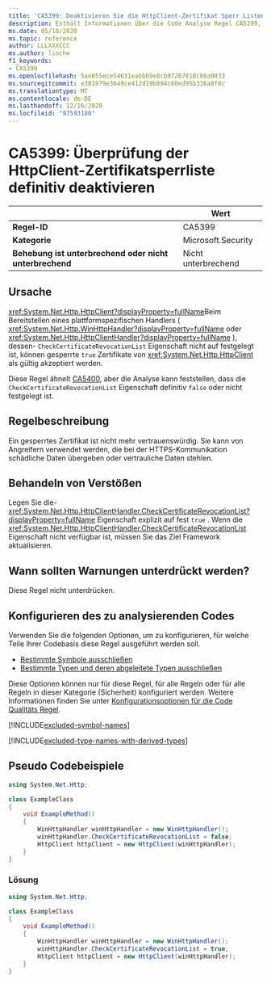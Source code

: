 ```yaml
---
title: 'CA5399: Deaktivieren Sie die HttpClient-Zertifikat Sperr Listen-Überprüfung (Code Analyse) definitiv.'
description: Enthält Informationen über die Code Analyse Regel CA5399, einschließlich der Gründe, der Behebung von Verstößen und der Zeit, zu der Sie unterdrückt werden soll.
ms.date: 05/18/2020
ms.topic: reference
author: LLLXXXCCC
ms.author: linche
f1_keywords:
- CA5399
ms.openlocfilehash: 5ae855ece54631eabbb9e8cb97207818c88a9833
ms.sourcegitcommit: e301979e3049ce412d19b094c60ed95b316a8f8c
ms.translationtype: MT
ms.contentlocale: de-DE
ms.lasthandoff: 12/16/2020
ms.locfileid: "97593180"
---
```

# <a name="ca5399-definitely-disable-httpclient-certificate-revocation-list-check"></a>CA5399: Überprüfung der HttpClient-Zertifikatsperrliste definitiv deaktivieren

| | Wert |
|-|-|
| **Regel-ID** |CA5399|
| **Kategorie** |Microsoft.Security|
| **Behebung ist unterbrechend oder nicht unterbrechend** |Nicht unterbrechend|

## <a name="cause"></a>Ursache

<xref:System.Net.Http.HttpClient?displayProperty=fullName>Beim Bereitstellen eines plattformspezifischen Handlers ( <xref:System.Net.Http.WinHttpHandler?displayProperty=fullName> oder <xref:System.Net.Http.HttpClientHandler?displayProperty=fullName> ), dessen- `CheckCertificateRevocationList` Eigenschaft nicht auf festgelegt ist, können gesperrte `true` Zertifikate von <xref:System.Net.Http.HttpClient> als gültig akzeptiert werden.

Diese Regel ähnelt [CA5400](ca5400.md), aber die Analyse kann feststellen, dass die `CheckCertificateRevocationList` Eigenschaft definitiv `false` oder nicht festgelegt ist.

## <a name="rule-description"></a>Regelbeschreibung

Ein gesperrtes Zertifikat ist nicht mehr vertrauenswürdig. Sie kann von Angreifern verwendet werden, die bei der HTTPS-Kommunikation schädliche Daten übergeben oder vertrauliche Daten stehlen.

## <a name="how-to-fix-violations"></a>Behandeln von Verstößen

Legen Sie die- <xref:System.Net.Http.HttpClientHandler.CheckCertificateRevocationList?displayProperty=fullName> Eigenschaft explizit auf fest `true` . Wenn die <xref:System.Net.Http.HttpClientHandler.CheckCertificateRevocationList> Eigenschaft nicht verfügbar ist, müssen Sie das Ziel Framework aktualisieren.

## <a name="when-to-suppress-warnings"></a>Wann sollten Warnungen unterdrückt werden?

Diese Regel nicht unterdrücken.

## <a name="configure-code-to-analyze"></a>Konfigurieren des zu analysierenden Codes

Verwenden Sie die folgenden Optionen, um zu konfigurieren, für welche Teile Ihrer Codebasis diese Regel ausgeführt werden soll.

- [Bestimmte Symbole ausschließen](#exclude-specific-symbols)
- [Bestimmte Typen und deren abgeleitete Typen ausschließen](#exclude-specific-types-and-their-derived-types)

Diese Optionen können nur für diese Regel, für alle Regeln oder für alle Regeln in dieser Kategorie (Sicherheit) konfiguriert werden. Weitere Informationen finden Sie unter [Konfigurationsoptionen für die Code Qualitäts Regel](../code-quality-rule-options.md).

[!INCLUDE[excluded-symbol-names](~/includes/code-analysis/excluded-symbol-names.md)]

[!INCLUDE[excluded-type-names-with-derived-types](~/includes/code-analysis/excluded-type-names-with-derived-types.md)]

## <a name="pseudo-code-examples"></a>Pseudo Codebeispiele

```csharp
using System.Net.Http;

class ExampleClass
{
    void ExampleMethod()
    {
        WinHttpHandler winHttpHandler = new WinHttpHandler();
        winHttpHandler.CheckCertificateRevocationList = false;
        HttpClient httpClient = new HttpClient(winHttpHandler);
    }
}
```

### <a name="solution"></a>Lösung

```csharp
using System.Net.Http;

class ExampleClass
{
    void ExampleMethod()
    {
        WinHttpHandler winHttpHandler = new WinHttpHandler();
        winHttpHandler.CheckCertificateRevocationList = true;
        HttpClient httpClient = new HttpClient(winHttpHandler);
    }
}
```
